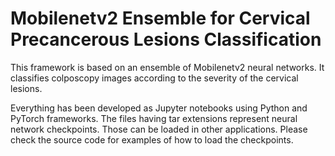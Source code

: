 # Mobilenetv2 Ensemble for Cervical Precancerous Lesions Classification

This framework is based on an ensemble of Mobilenetv2 neural networks. It classifies colposcopy images according to the severity of the cervical lesions. 

Everything has been developed as Jupyter notebooks using Python and PyTorch frameworks. The files having tar extensions represent neural network checkpoints. Those can be loaded in other applications. Please check the source code for examples of how to load the checkpoints.
